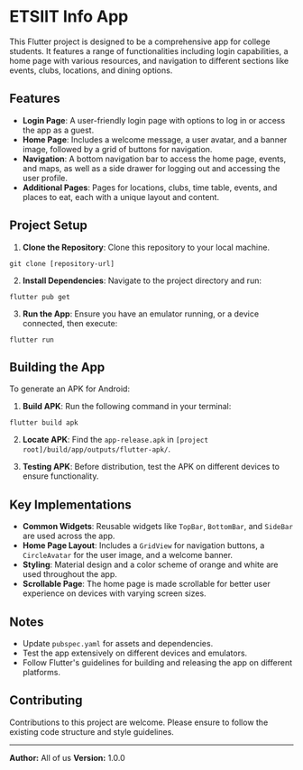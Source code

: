 # ETSIIT Info App

This Flutter project is designed to be a comprehensive app for college students. It features a range of functionalities including login capabilities, a home page with various resources, and navigation to different sections like events, clubs, locations, and dining options.

## Features

- **Login Page**: A user-friendly login page with options to log in or access the app as a guest.
- **Home Page**: Includes a welcome message, a user avatar, and a banner image, followed by a grid of buttons for navigation.
- **Navigation**: A bottom navigation bar to access the home page, events, and maps, as well as a side drawer for logging out and accessing the user profile.
- **Additional Pages**: Pages for locations, clubs, time table, events, and places to eat, each with a unique layout and content.

## Project Setup

1. **Clone the Repository**: Clone this repository to your local machine.

```
git clone [repository-url]
```

2. **Install Dependencies**: Navigate to the project directory and run:

```
flutter pub get
```

3. **Run the App**: Ensure you have an emulator running, or a device connected, then execute:

```
flutter run
```

## Building the App

To generate an APK for Android:

1. **Build APK**: Run the following command in your terminal:
```
flutter build apk
```

2. **Locate APK**: Find the `app-release.apk` in `[project root]/build/app/outputs/flutter-apk/`.

3. **Testing APK**: Before distribution, test the APK on different devices to ensure functionality.

## Key Implementations

- **Common Widgets**: Reusable widgets like `TopBar`, `BottomBar`, and `SideBar` are used across the app.
- **Home Page Layout**: Includes a `GridView` for navigation buttons, a `CircleAvatar` for the user image, and a welcome banner.
- **Styling**: Material design and a color scheme of orange and white are used throughout the app.
- **Scrollable Page**: The home page is made scrollable for better user experience on devices with varying screen sizes.

## Notes

- Update `pubspec.yaml` for assets and dependencies.
- Test the app extensively on different devices and emulators.
- Follow Flutter's guidelines for building and releasing the app on different platforms.

## Contributing

Contributions to this project are welcome. Please ensure to follow the existing code structure and style guidelines.

---

**Author:** All of us
**Version:** 1.0.0
